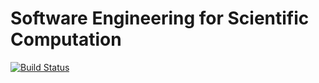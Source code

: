 # Software Engineering for Scientific Computation
[![Build Status](https://travis-ci.org/ai-se/se4sci.svg?branch=master)](https://travis-ci.org/ai-se/se4sci)
